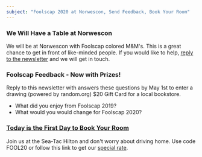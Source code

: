 ```yaml
---
subject: "Foolscap 2020 at Norwescon, Send Feedback, Book Your Room"
---
```


### We Will Have a Table at Norwescon
We will be at Norwescon with Foolscap colored M&M's. This is a great
chance to get in front of like-minded people.  If you would like to
help, [reply to the newsletter](mailto:info@foolscap.org) and we will
get in touch.

### Foolscap Feedback - Now with Prizes!
Reply to this newsletter with answers these questions by May 1st to
enter a drawing (powered by random.org) $20 Gift Card for a local
bookstore.
- What did you enjoy from Foolscap 2019?
- What would you would change for Foolscap 2020?

### [Today is the First Day to Book Your Room](https://www.foolscap.org/location/)

Join us at the Sea-Tac Hilton and don't worry about driving home. Use
code FOOL20 or follow this link to get our [special
rate](https://book.passkey.com/go/foolscap2020).
